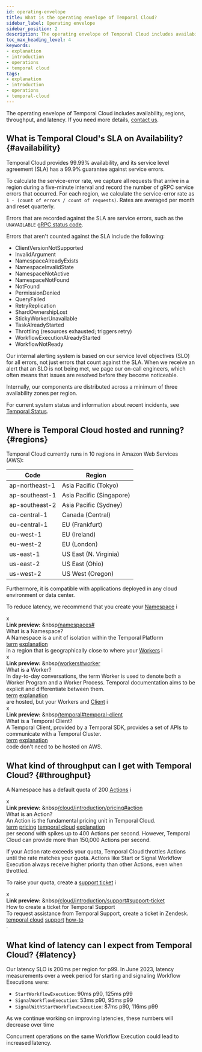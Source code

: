 ```yaml
---
id: operating-envelope
title: What is the operating envelope of Temporal Cloud?
sidebar_label: Operating envelope
sidebar_position: 2
description: The operating envelope of Temporal Cloud includes availability, regions, throughput, and latency.
toc_max_heading_level: 4
keywords:
- explanation
- introduction
- operations
- temporal cloud
tags:
- explanation
- introduction
- operations
- temporal-cloud
---
```


<!-- THIS FILE IS GENERATED. DO NOT EDIT THIS FILE DIRECTLY -->

The operating envelope of Temporal Cloud includes availability, regions, throughput, and latency.
If you need more details, [contact us](https://pages.temporal.io/contact-us).

## What is Temporal Cloud's SLA on Availability? {#availability}

Temporal Cloud provides 99.99% availability, and its service level agreement (SLA) has a 99.9% guarantee against service errors.

To calculate the service-error rate, we capture all requests that arrive in a region during a five-minute interval and record the number of gRPC service errors that occurred.
For each region, we calculate the service-error rate as `1 - (count of errors / count of requests)`.
Rates are averaged per month and reset quarterly.

Errors that are recorded against the SLA are service errors, such as the `UNAVAILABLE` [gRPC status code](https://grpc.github.io/grpc/core/md_doc_statuscodes.html).

Errors that aren't counted against the SLA include the following:

- ClientVersionNotSupported
- InvalidArgument
- NamespaceAlreadyExists
- NamespaceInvalidState
- NamespaceNotActive
- NamespaceNotFound
- NotFound
- PermissionDenied
- QueryFailed
- RetryReplication
- ShardOwnershipLost
- StickyWorkerUnavailable
- TaskAlreadyStarted
- Throttling (resources exhausted; triggers retry)
- WorkflowExecutionAlreadyStarted
- WorkflowNotReady

Our internal alerting system is based on our service level objectives (SLO) for all errors, not just errors that count against the SLA.
When we receive an alert that an SLO is not being met, we page our on-call engineers, which often means that issues are resolved before they become noticeable.

Internally, our components are distributed across a minimum of three availability zones per region.

For current system status and information about recent incidents, see [Temporal Status](https://status.temporal.io).

## Where is Temporal Cloud hosted and running? {#regions}

Temporal Cloud currently runs in 10 regions in Amazon Web Services (AWS):

| Code           | Region                   |
| -------------- | ------------------------ |
| ap-northeast-1 | Asia Pacific (Tokyo)     |
| ap-southeast-1 | Asia Pacific (Singapore) |
| ap-southeast-2 | Asia Pacific (Sydney)    |
| ca-central-1   | Canada (Central)         |
| eu-central-1   | EU (Frankfurt)           |
| eu-west-1      | EU (Ireland)             |
| eu-west-2      | EU (London)              |
| us-east-1      | US East (N. Virginia)    |
| us-east-2      | US East (Ohio)           |
| us-west-2      | US West (Oregon)         |

Furthermore, it is compatible with applications deployed in any cloud environment or data center.

To reduce latency, we recommend that you create your [Namespace](/namespaces#) <span id="i-8be7d8c5-6577-42bc-ba9a-5410c563f860" class="clickable-i clickable-link-preview">i</span><div id="preview-modal-8be7d8c5-6577-42bc-ba9a-5410c563f860" class="preview-modal"><div class="modal-header"><div id="x-8be7d8c5-6577-42bc-ba9a-5410c563f860" class="clickable-x clickable-link-preview">x</div><b>Link preview:</b>&nbsp;&nbsp<a href="/namespaces#">/namespaces#</a></div><div class="preview-modal-title">What is a Namespace?</div><div class="preview-modal-description">A Namespace is a unit of isolation within the Temporal Platform</div><div class="preview-modal-tags"><a class="preview-modal-tag" href="/tags/term">term</a> <a class="preview-modal-tag" href="/tags/explanation">explanation</a></div></div> in a region that is geographically close to where your [Workers](/workers#worker) <span id="i-76813976-32c2-4489-81c5-fb3e3b7a2416" class="clickable-i clickable-link-preview">i</span><div id="preview-modal-76813976-32c2-4489-81c5-fb3e3b7a2416" class="preview-modal"><div class="modal-header"><div id="x-76813976-32c2-4489-81c5-fb3e3b7a2416" class="clickable-x clickable-link-preview">x</div><b>Link preview:</b>&nbsp;&nbsp<a href="/workers#worker">/workers#worker</a></div><div class="preview-modal-title">What is a Worker?</div><div class="preview-modal-description">In day-to-day conversations, the term Worker is used to denote both a Worker Program and a Worker Process. Temporal documentation aims to be explicit and differentiate between them.</div><div class="preview-modal-tags"><a class="preview-modal-tag" href="/tags/term">term</a> <a class="preview-modal-tag" href="/tags/explanation">explanation</a></div></div> are hosted, but your Workers and [Client](/temporal#temporal-client) <span id="i-5957e24e-38b8-446b-aabf-c69f7e54b674" class="clickable-i clickable-link-preview">i</span><div id="preview-modal-5957e24e-38b8-446b-aabf-c69f7e54b674" class="preview-modal"><div class="modal-header"><div id="x-5957e24e-38b8-446b-aabf-c69f7e54b674" class="clickable-x clickable-link-preview">x</div><b>Link preview:</b>&nbsp;&nbsp<a href="/temporal#temporal-client">/temporal#temporal-client</a></div><div class="preview-modal-title">What is a Temporal Client?</div><div class="preview-modal-description">A Temporal Client, provided by a Temporal SDK, provides a set of APIs to communicate with a Temporal Cluster.</div><div class="preview-modal-tags"><a class="preview-modal-tag" href="/tags/term">term</a> <a class="preview-modal-tag" href="/tags/explanation">explanation</a></div></div> code don't need to be hosted on AWS.

## What kind of throughput can I get with Temporal Cloud? {#throughput}

A Namespace has a default quota of 200 [Actions](/cloud/introduction/pricing#action) <span id="i-b0b901f9-9be5-4fa6-a316-f0d364ec3509" class="clickable-i clickable-link-preview">i</span><div id="preview-modal-b0b901f9-9be5-4fa6-a316-f0d364ec3509" class="preview-modal"><div class="modal-header"><div id="x-b0b901f9-9be5-4fa6-a316-f0d364ec3509" class="clickable-x clickable-link-preview">x</div><b>Link preview:</b>&nbsp;&nbsp<a href="/cloud/introduction/pricing#action">/cloud/introduction/pricing#action</a></div><div class="preview-modal-title">What is an Action?</div><div class="preview-modal-description">An Action is the fundamental pricing unit in Temporal Cloud.</div><div class="preview-modal-tags"><a class="preview-modal-tag" href="/tags/term">term</a> <a class="preview-modal-tag" href="/tags/pricing">pricing</a> <a class="preview-modal-tag" href="/tags/temporal cloud">temporal cloud</a> <a class="preview-modal-tag" href="/tags/explanation">explanation</a></div></div> per second with spikes up to 400 Actions per second.
However, Temporal Cloud can provide more than 150,000 Actions per second.

If your Action rate exceeds your quota, Temporal Cloud throttles Actions until the rate matches your quota.
Actions like Start or Signal Workflow Execution always receive higher priority than other Actions, even when throttled.

To raise your quota, create a [support ticket](/cloud/introduction/support#support-ticket) <span id="i-01a8150e-1034-4d9a-8ec4-ea72efb14625" class="clickable-i clickable-link-preview">i</span><div id="preview-modal-01a8150e-1034-4d9a-8ec4-ea72efb14625" class="preview-modal"><div class="modal-header"><div id="x-01a8150e-1034-4d9a-8ec4-ea72efb14625" class="clickable-x clickable-link-preview">x</div><b>Link preview:</b>&nbsp;&nbsp<a href="/cloud/introduction/support#support-ticket">/cloud/introduction/support#support-ticket</a></div><div class="preview-modal-title">How to create a ticket for Temporal Support</div><div class="preview-modal-description">To request assistance from Temporal Support, create a ticket in Zendesk.</div><div class="preview-modal-tags"><a class="preview-modal-tag" href="/tags/temporal cloud">temporal cloud</a> <a class="preview-modal-tag" href="/tags/support">support</a> <a class="preview-modal-tag" href="/tags/how-to">how-to</a></div></div>.

## What kind of latency can I expect from Temporal Cloud? {#latency}

Our latency SLO is 200ms per region for p99.
In June 2023, latency measurements over a week period for starting and signaling Workflow Executions were:

- `StartWorkflowExecution`: 90ms p90, 125ms p99
- `SignalWorkflowExecution`: 53ms p90, 95ms p99
- `SignalWithStartWorkflowExecution`: 87ms p90, 116ms p99

As we continue working on improving latencies, these numbers will decrease over time

Concurrent operations on the same Workflow Execution could lead to increased latency.

